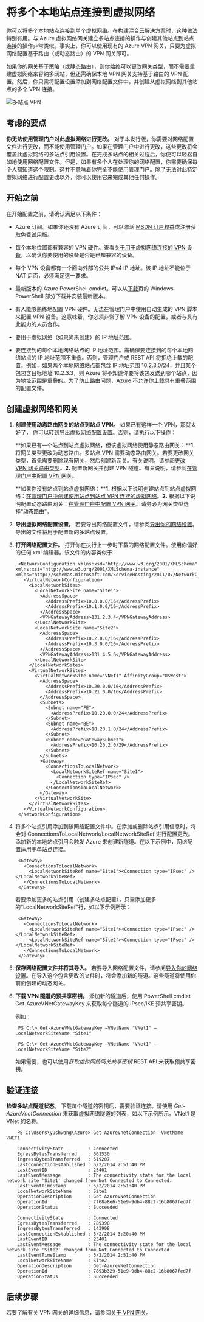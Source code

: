 <properties 
   pageTitle="将多个本地站点连接到虚拟网络"
   description="本文指导你将多个本地站点连接到虚拟网络。"
   services="vpn-gateway"
   documentationCenter="na"
   authors="cherylmc"
   manager="carolz"
   editor="tysonn" />
<tags 
   ms.service="vpn-gateway"
   ms.date="08/04/2015"
   wacn.date="10/08/2015" />

# 将多个本地站点连接到虚拟网络

你可以将多个本地站点连接到单个虚拟网络。在构建混合云解决方案时，这种做法特别有用。与 Azure 虚拟网络网关建立多站点连接的操作与创建其他站点到站点连接的操作非常类似。事实上，你可以使用现有的 Azure VPN 网关，只要为虚拟网络配置基于路由（或动态路由）的 VPN 网关即可。

如果你的网关基于策略（或静态路由），则你始终可以更改网关类型，而不需要重建虚拟网络来容纳多网站，但还需确保本地 VPN 网关支持基于路由的 VPN 配置。然后，你只需将配置设置添加到网络配置文件中，并创建从虚拟网络到其他站点的多个 VPN 连接。

![多站点 VPN](./media/vpn-gateway-multi-site/IC727363.png)

## 考虑的要点

**你无法使用管理门户对此虚拟网络进行更改。** 对于本发行版，你需要对网络配置文件进行更改，而不能使用管理门户。如果在管理门户中进行更改，这些更改将会覆盖此虚拟网络的多站点引用设置。在完成多站点的相关过程后，你便可以轻松自如地使用网络配置文件。但是，如果有多个人在处理你的网络配置，你需要确保每个人都知道这个限制。这并不意味着你完全不能使用管理门户。除了无法对此特定虚拟网络进行配置更改以外，你可以使用它来完成其他任何操作。

## 开始之前

在开始配置之前，请确认满足以下条件：

- Azure 订阅。如果你还没有 Azure 订阅，可以激活 [MSDN 订户权益](http://azure.microsoft.com/pricing/member-offers/msdn-benefits-details/)或注册获取[免费试用版](http://azure.microsoft.com/pricing/free-trial/)。

- 每个本地位置都有兼容的 VPN 硬件。查看[关于用于虚拟网络连接的 VPN 设备](http://go.microsoft.com/fwlink/p/?linkid=615099)，以确认你要使用的设备是否是已知兼容的设备。

- 每个 VPN 设备都有一个面向外部的公共 IPv4 IP 地址。该 IP 地址不能位于 NAT 后面，必须满足这一要求。

-   最新版本的 Azure PowerShell cmdlet。可以从[下载](http://azure.microsoft.com/downloads/)页的 Windows PowerShell 部分下载并安装最新版本。

- 有人能够熟练地配置 VPN 硬件。无法在管理门户中使用自动生成的 VPN 脚本来配置 VPN 设备。这意味着，你必须非常了解 VPN 设备的配置，或者与具有此能力的人员合作。

- 要用于虚拟网络（如果尚未创建）的 IP 地址范围。

- 要连接到的每个本地网络站点的 IP 地址范围。需确保要连接到的每个本地网络站点的 IP 地址范围不重叠。否则，管理门户或 REST API 将拒绝上载的配置。例如，如果两个本地网络站点都包含 IP 地址范围 10.2.3.0/24，并且某个包包含目标地址 10.2.3.3，则 Azure 将不知道你要将该包发送到哪个站点，因为地址范围是重叠的。为了防止路由问题，Azure 不允许你上载具有重叠范围的配置文件。

## 创建虚拟网络和网关

1. **创建使用动态路由网关的站点到站点 VPN。** 如果已有这样一个 VPN，那就太好了， 你可以转到[导出虚拟网络配置设置](#export)。否则，请执行以下操作：

	**如果已有一个站点到站点虚拟网络，但该虚拟网络使用静态路由网关：****1.** 将网关类型更改为动态路由。多站点 VPN 需要动态路由网关。若要更改网关类型，首先需要删除现有网关，然后创建新网关。有关说明，请参阅[更改 VPN 网关路由类型](vpn-gateway-configure-vpn-gateway-mp.md/#how-to-change-your-vpn-gateway-type)。**2.** 配置新网关并创建 VPN 隧道。有关说明，请参阅[在管理门户中配置 VPN 网关](vpn-gateway-configure-vpn-gateway-mp.md)。
	
	**如果你没有站点到站点虚拟网络：****1.** 根据以下说明创建站点到站点虚拟网络：[在管理门户中创建使用站点到站点 VPN 连接的虚拟网络](vpn-gateway-site-to-site-create.md)。**2.** 根据以下说明配置动态路由网关：[在管理门户中配置 VPN 网关](vpn-gateway-configure-vpn-gateway-mp.md)。请务必为网关类型选择“动态路由”。



1. **<a name="export"></a>导出虚拟网络配置设置。** 若要导出网络配置文件，请参阅[导出你的网络设置](../virtual-network/virtual-networks-using-network-configuration-file.md#export-and-import-virtual-network-settings-using-the-management-portal)。导出的文件将用于配置新的多站点设置。

1. **打开网络配置文件。** 打开你在执行上一步时下载的网络配置文件。使用你偏好的任何 xml 编辑器。该文件的内容类似于：

		<NetworkConfiguration xmlns:xsd="http://www.w3.org/2001/XMLSchema" xmlns:xsi="http://www.w3.org/2001/XMLSchema-instance" xmlns="http://schemas.microsoft.com/ServiceHosting/2011/07/NetworkConfiguration">
		  <VirtualNetworkConfiguration>
		    <LocalNetworkSites>
		      <LocalNetworkSite name="Site1">
		        <AddressSpace>
		          <AddressPrefix>10.0.0.0/16</AddressPrefix>
		          <AddressPrefix>10.1.0.0/16</AddressPrefix>
		        </AddressSpace>
		        <VPNGatewayAddress>131.2.3.4</VPNGatewayAddress>
		      </LocalNetworkSite>
		      <LocalNetworkSite name="Site2">
		        <AddressSpace>
		          <AddressPrefix>10.2.0.0/16</AddressPrefix>
		          <AddressPrefix>10.3.0.0/16</AddressPrefix>
		        </AddressSpace>
		        <VPNGatewayAddress>131.4.5.6</VPNGatewayAddress>
		      </LocalNetworkSite>
		    </LocalNetworkSites>
		    <VirtualNetworkSites>
		      <VirtualNetworkSite name="VNet1" AffinityGroup="USWest">
		        <AddressSpace>
		          <AddressPrefix>10.20.0.0/16</AddressPrefix>
		          <AddressPrefix>10.21.0.0/16</AddressPrefix>
		        </AddressSpace>
		        <Subnets>
		          <Subnet name="FE">
		            <AddressPrefix>10.20.0.0/24</AddressPrefix>
		          </Subnet>
		          <Subnet name="BE">
		            <AddressPrefix>10.20.1.0/24</AddressPrefix>
		          </Subnet>
		          <Subnet name="GatewaySubnet">
		            <AddressPrefix>10.20.2.0/29</AddressPrefix>
		          </Subnet>
		        </Subnets>
		        <Gateway>
		          <ConnectionsToLocalNetwork>
		            <LocalNetworkSiteRef name="Site1">
		              <Connection type="IPsec" />
		            </LocalNetworkSiteRef>
		          </ConnectionsToLocalNetwork>
		        </Gateway>
		      </VirtualNetworkSite>
		    </VirtualNetworkSites>
		  </VirtualNetworkConfiguration>
		</NetworkConfiguration>

1. 将多个站点引用添加到该网络配置文件中。在添加或删除站点引用信息时，将会对 ConnectionsToLocalNetwork/LocalNetworkSiteRef 进行配置更改。添加新的本地站点引用会触发 Azure 来创建新隧道。在以下示例中，网络配置适用于单站点连接。

		<Gateway>
          <ConnectionsToLocalNetwork>
            <LocalNetworkSiteRef name="Site1"><Connection type="IPsec" /></LocalNetworkSiteRef>
          </ConnectionsToLocalNetwork>
        </Gateway>

	若要添加更多的站点引用（创建多站点配置），只需添加更多的“LocalNetworkSiteRef”行，如以下示例所示：

        <Gateway>
          <ConnectionsToLocalNetwork>
            <LocalNetworkSiteRef name="Site1"><Connection type="IPsec" /></LocalNetworkSiteRef>
            <LocalNetworkSiteRef name="Site2"><Connection type="IPsec" /></LocalNetworkSiteRef>
          </ConnectionsToLocalNetwork>
        </Gateway>

1. **保存网络配置文件并将其导入。** 若要导入网络配置文件，请参阅[导入你的网络设置](../virtual-network/../virtual-network/virtual-networks-using-network-configuration-file.md#export-and-import-virtual-network-settings-using-the-management-portal)。在导入这个包含更改的文件时，将会添加新的隧道。这些隧道将使用你前面创建的动态网关。



1. **下载 VPN 隧道的预共享密钥。** 添加新的隧道后，使用 PowerShell cmdlet Get-AzureVNetGatewayKey 来获取每个隧道的 IPsec/IKE 预共享密钥。

	例如：

		PS C:\> Get-AzureVNetGatewayKey –VNetName "VNet1" –LocalNetworkSiteName "Site1"

		PS C:\> Get-AzureVNetGatewayKey –VNetName "VNet1" –LocalNetworkSiteName "Site2"

	如果需要，也可以使用*获取虚拟网络网关共享密钥* REST API 来获取预共享密钥。

## 验证连接

**检查多站点隧道状态。** 下载每个隧道的密钥后，需要验证连接。请使用 *Get-AzureVnetConnection* 来获取虚拟网络隧道的列表，如以下示例所示。VNet1 是 VNet 的名称。

		PS C:\Users\yushwang\Azure> Get-AzureVnetConnection -VNetName VNET1
		
		ConnectivityState         : Connected
		EgressBytesTransferred    : 661530
		IngressBytesTransferred   : 519207
		LastConnectionEstablished : 5/2/2014 2:51:40 PM
		LastEventID               : 23401
		LastEventMessage          : The connectivity state for the local network site 'Site1' changed from Not Connected to Connected.
		LastEventTimeStamp        : 5/2/2014 2:51:40 PM
		LocalNetworkSiteName      : Site1
		OperationDescription      : Get-AzureVNetConnection
		OperationId               : 7f68a8e6-51e9-9db4-88c2-16b8067fed7f
		OperationStatus           : Succeeded
		
		ConnectivityState         : Connected
		EgressBytesTransferred    : 789398
		IngressBytesTransferred   : 143908
		LastConnectionEstablished : 5/2/2014 3:20:40 PM
		LastEventID               : 23401
		LastEventMessage          : The connectivity state for the local network site 'Site2' changed from Not Connected to Connected.
		LastEventTimeStamp        : 5/2/2014 2:51:40 PM
		LocalNetworkSiteName      : Site2
		OperationDescription      : Get-AzureVNetConnection
		OperationId               : 7893b329-51e9-9db4-88c2-16b8067fed7f
		OperationStatus           : Succeeded

## 后续步骤

若要了解有关 VPN 网关的详细信息，请参阅[关于 VPN 网关](../vpn-gateway/vpn-gateway-about-vpngateways.md)。

<!---HONumber=71-->